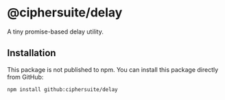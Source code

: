 # @ciphersuite/delay

A tiny promise-based delay utility.

## Installation

This package is not published to npm.
You can install this package directly from GitHub:

```bash
npm install github:ciphersuite/delay
